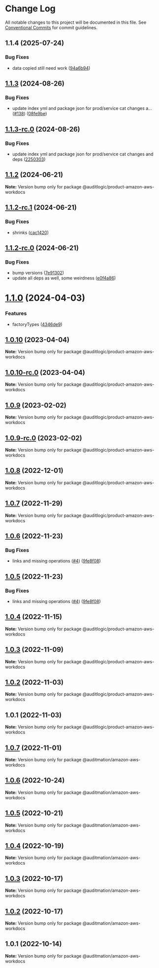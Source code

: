 # Change Log

All notable changes to this project will be documented in this file.
See [Conventional Commits](https://conventionalcommits.org) for commit guidelines.

## 1.1.4 (2025-07-24)


### Bug Fixes

* data copied still need work ([94a6b94](https://github.com/zerobias-org/product/commit/94a6b942fb0516367548599d739529536132755a))





## [1.1.3](https://github.com/auditlogic/product/compare/@auditlogic/product-amazon-aws-workdocs@1.1.2...@auditlogic/product-amazon-aws-workdocs@1.1.3) (2024-08-26)


### Bug Fixes

* update index yml and package json for prod/service cat changes a… ([#138](https://github.com/auditlogic/product/issues/138)) ([08fe9be](https://github.com/auditlogic/product/commit/08fe9beb1c8457462a19bc69caa02e6212d97e1a))





## [1.1.3-rc.0](https://github.com/auditlogic/product/compare/@auditlogic/product-amazon-aws-workdocs@1.1.2...@auditlogic/product-amazon-aws-workdocs@1.1.3-rc.0) (2024-08-26)


### Bug Fixes

* update index yml and package json for prod/service cat changes and deps ([2250303](https://github.com/auditlogic/product/commit/225030363a363608240135b7ebed386b28f01e4b))





## [1.1.2](https://github.com/auditlogic/product/compare/@auditlogic/product-amazon-aws-workdocs@1.1.2-rc.1...@auditlogic/product-amazon-aws-workdocs@1.1.2) (2024-06-21)

**Note:** Version bump only for package @auditlogic/product-amazon-aws-workdocs





## [1.1.2-rc.1](https://github.com/auditlogic/product/compare/@auditlogic/product-amazon-aws-workdocs@1.1.2-rc.0...@auditlogic/product-amazon-aws-workdocs@1.1.2-rc.1) (2024-06-21)


### Bug Fixes

* shrinks ([cac1420](https://github.com/auditlogic/product/commit/cac14200fefcd8183ab69fe89a47bd3f70f563e9))





## [1.1.2-rc.0](https://github.com/auditlogic/product/compare/@auditlogic/product-amazon-aws-workdocs@1.1.0...@auditlogic/product-amazon-aws-workdocs@1.1.2-rc.0) (2024-06-21)


### Bug Fixes

* bump versions ([7e91302](https://github.com/auditlogic/product/commit/7e913023b8b312150ed7762c32fbbe616be71de5))
* update all deps as well, some weirdness ([e0f4a86](https://github.com/auditlogic/product/commit/e0f4a864714e2d3de6bbf3da014d5312fe53be2f))





# [1.1.0](https://github.com/auditlogic/product/compare/@auditlogic/product-amazon-aws-workdocs@1.0.10...@auditlogic/product-amazon-aws-workdocs@1.1.0) (2024-04-03)


### Features

* factoryTypes ([4346de9](https://github.com/auditlogic/product/commit/4346de92693aee892fccf725338ffc7b80ab182b))





## [1.0.10](https://github.com/auditlogic/product/compare/@auditlogic/product-amazon-aws-workdocs@1.0.9...@auditlogic/product-amazon-aws-workdocs@1.0.10) (2023-04-04)

**Note:** Version bump only for package @auditlogic/product-amazon-aws-workdocs





## [1.0.10-rc.0](https://github.com/auditlogic/product/compare/@auditlogic/product-amazon-aws-workdocs@1.0.9...@auditlogic/product-amazon-aws-workdocs@1.0.10-rc.0) (2023-04-04)

**Note:** Version bump only for package @auditlogic/product-amazon-aws-workdocs





## [1.0.9](https://github.com/auditlogic/product/compare/@auditlogic/product-amazon-aws-workdocs@1.0.8...@auditlogic/product-amazon-aws-workdocs@1.0.9) (2023-02-02)

**Note:** Version bump only for package @auditlogic/product-amazon-aws-workdocs





## [1.0.9-rc.0](https://github.com/auditlogic/product/compare/@auditlogic/product-amazon-aws-workdocs@1.0.8...@auditlogic/product-amazon-aws-workdocs@1.0.9-rc.0) (2023-02-02)

**Note:** Version bump only for package @auditlogic/product-amazon-aws-workdocs





## [1.0.8](https://github.com/auditlogic/product/compare/@auditlogic/product-amazon-aws-workdocs@1.0.7...@auditlogic/product-amazon-aws-workdocs@1.0.8) (2022-12-01)

**Note:** Version bump only for package @auditlogic/product-amazon-aws-workdocs





## [1.0.7](https://github.com/auditlogic/product/compare/@auditlogic/product-amazon-aws-workdocs@1.0.6...@auditlogic/product-amazon-aws-workdocs@1.0.7) (2022-11-29)

**Note:** Version bump only for package @auditlogic/product-amazon-aws-workdocs





## [1.0.6](https://github.com/auditlogic/product/compare/@auditlogic/product-amazon-aws-workdocs@1.0.4...@auditlogic/product-amazon-aws-workdocs@1.0.6) (2022-11-23)


### Bug Fixes

* links and missing operations ([#4](https://github.com/auditlogic/product/issues/4)) ([9fe8f08](https://github.com/auditlogic/product/commit/9fe8f08fe7c57fdb79f991ac35bd6ac2e7dcad38))





## [1.0.5](https://github.com/auditlogic/product/compare/@auditlogic/product-amazon-aws-workdocs@1.0.4...@auditlogic/product-amazon-aws-workdocs@1.0.5) (2022-11-23)


### Bug Fixes

* links and missing operations ([#4](https://github.com/auditlogic/product/issues/4)) ([9fe8f08](https://github.com/auditlogic/product/commit/9fe8f08fe7c57fdb79f991ac35bd6ac2e7dcad38))





## [1.0.4](https://github.com/auditlogic/product/compare/@auditlogic/product-amazon-aws-workdocs@1.0.3...@auditlogic/product-amazon-aws-workdocs@1.0.4) (2022-11-15)

**Note:** Version bump only for package @auditlogic/product-amazon-aws-workdocs





## [1.0.3](https://github.com/auditlogic/product/compare/@auditlogic/product-amazon-aws-workdocs@1.0.2...@auditlogic/product-amazon-aws-workdocs@1.0.3) (2022-11-09)

**Note:** Version bump only for package @auditlogic/product-amazon-aws-workdocs





## [1.0.2](https://github.com/auditlogic/product/compare/@auditlogic/product-amazon-aws-workdocs@1.0.1...@auditlogic/product-amazon-aws-workdocs@1.0.2) (2022-11-03)

**Note:** Version bump only for package @auditlogic/product-amazon-aws-workdocs





## 1.0.1 (2022-11-03)

**Note:** Version bump only for package @auditlogic/product-amazon-aws-workdocs





## [1.0.7](https://github.com/auditmation/store-content/compare/@auditmation/amazon-aws-workdocs@1.0.6...@auditmation/amazon-aws-workdocs@1.0.7) (2022-11-01)

**Note:** Version bump only for package @auditmation/amazon-aws-workdocs





## [1.0.6](https://github.com/auditmation/store-content/compare/@auditmation/amazon-aws-workdocs@1.0.5...@auditmation/amazon-aws-workdocs@1.0.6) (2022-10-24)

**Note:** Version bump only for package @auditmation/amazon-aws-workdocs





## [1.0.5](https://github.com/auditmation/store-content/compare/@auditmation/amazon-aws-workdocs@1.0.4...@auditmation/amazon-aws-workdocs@1.0.5) (2022-10-21)

**Note:** Version bump only for package @auditmation/amazon-aws-workdocs





## [1.0.4](https://github.com/auditmation/store-content/compare/@auditmation/amazon-aws-workdocs@1.0.3...@auditmation/amazon-aws-workdocs@1.0.4) (2022-10-19)

**Note:** Version bump only for package @auditmation/amazon-aws-workdocs





## [1.0.3](https://github.com/auditmation/store-content/compare/@auditmation/amazon-aws-workdocs@1.0.2...@auditmation/amazon-aws-workdocs@1.0.3) (2022-10-17)

**Note:** Version bump only for package @auditmation/amazon-aws-workdocs





## [1.0.2](https://github.com/auditmation/store-content/compare/@auditmation/amazon-aws-workdocs@1.0.1...@auditmation/amazon-aws-workdocs@1.0.2) (2022-10-17)

**Note:** Version bump only for package @auditmation/amazon-aws-workdocs





## 1.0.1 (2022-10-14)

**Note:** Version bump only for package @auditmation/amazon-aws-workdocs
